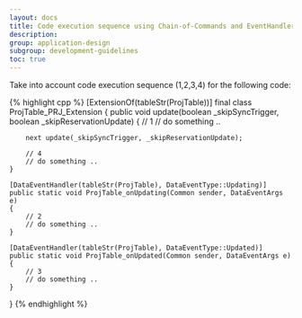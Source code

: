 ```yaml
---
layout: docs
title: Code execution sequence using Chain-of-Commands and EventHandlers
description:
group: application-design
subgroup: development-guidelines
toc: true
---
```


Take into account code execution sequence (1,2,3,4) for the following code:

{% highlight cpp %}
[ExtensionOf(tableStr(ProjTable))]
final class ProjTable_PRJ_Extension 
{
    public void update(boolean _skipSyncTrigger, boolean _skipReservationUpdate)
    {
        // 1
        // do something ..

        next update(_skipSyncTrigger, _skipReservationUpdate);

        // 4
        // do something ..
    }

    [DataEventHandler(tableStr(ProjTable), DataEventType::Updating)]
    public static void ProjTable_onUpdating(Common sender, DataEventArgs e)
    {
        // 2
        // do something ..
    }
    
    [DataEventHandler(tableStr(ProjTable), DataEventType::Updated)]
    public static void ProjTable_onUpdated(Common sender, DataEventArgs e)
    {
        // 3
        // do something ..
    }
}
{% endhighlight %}
